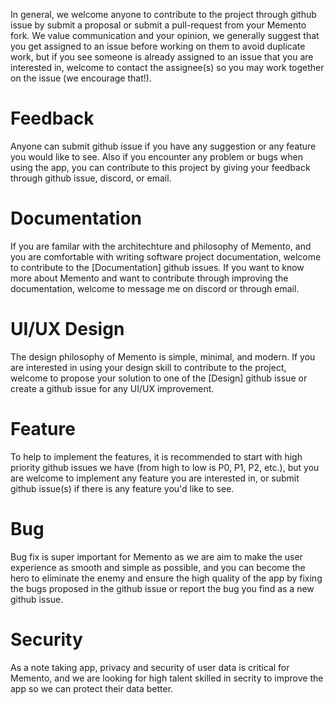 In general, we welcome anyone to contribute to the project through github issue by submit a proposal or submit a pull-request from your Memento fork. We value communication and your opinion, we generally suggest that you get assigned to an issue before working on them to avoid duplicate work, but if you see someone is already assigned to an issue that you are interested in, welcome to contact the assignee(s) so you may work together on the issue (we encourage that!).

# Feedback

Anyone can submit github issue if you have any suggestion or any feature you would like to see.
Also if you encounter any problem or bugs when using the app, you can contribute to this project by giving your feedback through github issue, discord, or email.

# Documentation

If you are familar with the architechture and philosophy of Memento, and you are comfortable with writing software project documentation, welcome to contribute to the [Documentation] github issues. If you want to know more about Memento and want to contribute through improving the documentation, welcome to message me on discord or through email.

# UI/UX Design

The design philosophy of Memento is simple, minimal, and modern.
If you are interested in using your design skill to contribute to the project, welcome to propose your solution to one of the [Design] github issue or create a github issue for any UI/UX improvement.

# Feature

To help to implement the features, it is recommended to start with high priority github issues we have (from high to low is P0, P1, P2, etc.), but you are welcome to implement any feature you are interested in, or submit github issue(s) if there is any feature you'd like to see.

# Bug

Bug fix is super important for Memento as we are aim to make the user experience as smooth and simple as possible, and you can become the hero to eliminate the enemy and ensure the high quality of the app by fixing the bugs proposed in the github issue or report the bug you find as a new github issue.

# Security

As a note taking app, privacy and security of user data is critical for Memento, and we are looking for high talent skilled in secrity to improve the app so we can protect their data better.